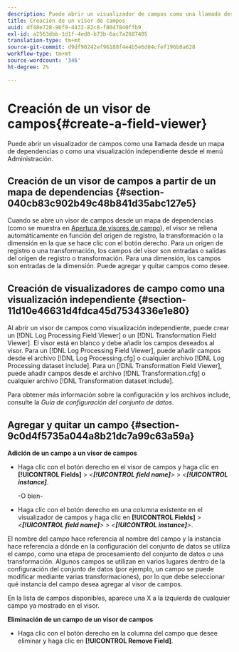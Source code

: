 ```yaml
---
description: Puede abrir un visualizador de campos como una llamada desde un mapa de dependencias o como una visualización independiente desde el menú Administración.
title: Creación de un visor de campos
uuid: df48e728-96f9-4432-82c8-f8047840ffb9
exl-id: a2563dbb-1d1f-4ed8-b73b-6ac7a2687405
translation-type: tm+mt
source-git-commit: d9df90242ef96188f4e4b5e6d04cfef196b0a628
workflow-type: tm+mt
source-wordcount: '346'
ht-degree: 2%

---
```


# Creación de un visor de campos{#create-a-field-viewer}

Puede abrir un visualizador de campos como una llamada desde un mapa de dependencias o como una visualización independiente desde el menú Administración.

## Creación de un visor de campos a partir de un mapa de dependencias {#section-040cb83c902b49c48b841d35abc127e5}

Cuando se abre un visor de campos desde un mapa de dependencias (como se muestra en [Apertura de visores de campo](../../../../../home/c-get-started/c-admin-intrf/c-dataset-mgrs/c-dep-maps/c-opn-field-vwrs.md#concept-0f0738ac50804a33818487222c337c27)), el visor se rellena automáticamente en función del origen de registro, la transformación o la dimensión en la que se hace clic con el botón derecho. Para un origen de registro o una transformación, los campos del visor son entradas o salidas del origen de registro o transformación. Para una dimensión, los campos son entradas de la dimensión. Puede agregar y quitar campos como desee.

## Creación de visualizadores de campo como una visualización independiente {#section-11d10e46631d4fdca45d7534336e1e80}

Al abrir un visor de campos como visualización independiente, puede crear un [!DNL Log Processing Field Viewer] o un [!DNL Transformation Field Viewer]. El visor está en blanco y debe añadir los campos deseados al visor. Para un [!DNL Log Processing Field Viewer], puede añadir campos desde el archivo [!DNL Log Processing.cfg] o cualquier archivo [!DNL Log Processing dataset include]. Para un [!DNL Transformation Field Viewer], puede añadir campos desde el archivo [!DNL Transformation.cfg] o cualquier archivo [!DNL Transformation dataset include].

Para obtener más información sobre la configuración y los archivos include, consulte la *Guía de configuración del conjunto de datos*.

## Agregar y quitar un campo {#section-9c0d4f5735a044a8b21dc7a99c63a59a}

**Adición de un campo a un visor de campos**

* Haga clic con el botón derecho en el visor de campos y haga clic en **[!UICONTROL Fields]** > *&lt;**[!UICONTROL field name]**>* > *&lt;**[!UICONTROL instance]***.

   -O bien-

* Haga clic con el botón derecho en una columna existente en el visualizador de campos y haga clic en **[!UICONTROL Fields]** > *&lt;**[!UICONTROL field name]**>* > *&lt;**[!UICONTROL instance]**>*.

El nombre del campo hace referencia al nombre del campo y la instancia hace referencia a dónde en la configuración del conjunto de datos se utiliza el campo, como una etapa de procesamiento del conjunto de datos o una transformación. Algunos campos se utilizan en varios lugares dentro de la configuración del conjunto de datos (por ejemplo, un campo se puede modificar mediante varias transformaciones), por lo que debe seleccionar qué instancia del campo desea agregar al visor de campos.

En la lista de campos disponibles, aparece una X a la izquierda de cualquier campo ya mostrado en el visor.

**Eliminación de un campo de un visor de campos**

* Haga clic con el botón derecho en la columna del campo que desee eliminar y haga clic en **[!UICONTROL Remove Field]**.
